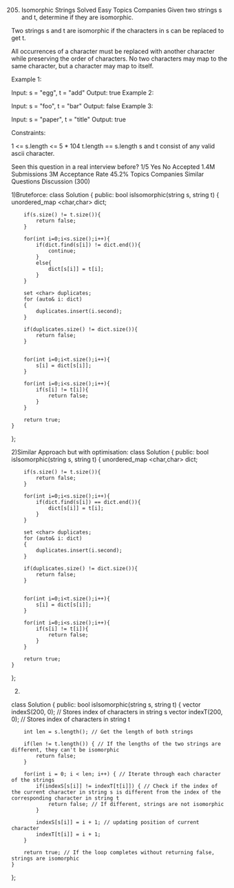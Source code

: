 205. Isomorphic Strings
Solved
Easy
Topics
Companies
Given two strings s and t, determine if they are isomorphic.

Two strings s and t are isomorphic if the characters in s can be replaced to get t.

All occurrences of a character must be replaced with another character while preserving the order of characters. No two characters may map to the same character, but a character may map to itself.

 

Example 1:

Input: s = "egg", t = "add"
Output: true
Example 2:

Input: s = "foo", t = "bar"
Output: false
Example 3:

Input: s = "paper", t = "title"
Output: true
 

Constraints:

1 <= s.length <= 5 * 104
t.length == s.length
s and t consist of any valid ascii character.

Seen this question in a real interview before?
1/5
Yes
No
Accepted
1.4M
Submissions
3M
Acceptance Rate
45.2%
Topics
Companies
Similar Questions
Discussion (300)

1)Bruteforce:
class Solution {
public:
    bool isIsomorphic(string s, string t) {
        unordered_map <char,char> dict;

        if(s.size() != t.size()){
            return false;
        }

        for(int i=0;i<s.size();i++){
            if(dict.find(s[i]) != dict.end()){
                continue;
            }
            else{
                dict[s[i]] = t[i];
            }
        }
        
        set <char> duplicates;
        for (auto& i: dict)
        {
            duplicates.insert(i.second);
        }
        
        if(duplicates.size() != dict.size()){
            return false;
        }
        

        for(int i=0;i<t.size();i++){
            s[i] = dict[s[i]];
        }

        for(int i=0;i<s.size();i++){
            if(s[i] != t[i]){
                return false;
            }
        }

        return true;
    }
};

2)Similar Approach but with optimisation:
class Solution {
public:
    bool isIsomorphic(string s, string t) {
        unordered_map <char,char> dict;

        if(s.size() != t.size()){
            return false;
        }

        for(int i=0;i<s.size();i++){
            if(dict.find(s[i]) == dict.end()){
                dict[s[i]] = t[i];
            }
        }
        
        set <char> duplicates;
        for (auto& i: dict)
        {
            duplicates.insert(i.second);
        }
        
        if(duplicates.size() != dict.size()){
            return false;
        }
        

        for(int i=0;i<t.size();i++){
            s[i] = dict[s[i]];
        }

        for(int i=0;i<s.size();i++){
            if(s[i] != t[i]){
                return false;
            }
        }

        return true;
    }
};

2)
class Solution {
public:
    bool isIsomorphic(string s, string t) {
        vector<int> indexS(200, 0); // Stores index of characters in string s
        vector<int> indexT(200, 0); // Stores index of characters in string t
        
        int len = s.length(); // Get the length of both strings
        
        if(len != t.length()) { // If the lengths of the two strings are different, they can't be isomorphic
            return false;
        }
        
        for(int i = 0; i < len; i++) { // Iterate through each character of the strings
            if(indexS[s[i]] != indexT[t[i]]) { // Check if the index of the current character in string s is different from the index of the corresponding character in string t
                return false; // If different, strings are not isomorphic
            }
            
            indexS[s[i]] = i + 1; // updating position of current character
            indexT[t[i]] = i + 1;
        }
        
        return true; // If the loop completes without returning false, strings are isomorphic
    }
};